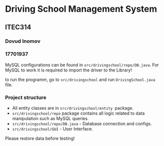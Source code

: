 # Driving School Management System 
## ITEC314
### Dovud Inomov
### 17701937


MySQL configurations can be found in `src/drivingschool/repo/DB.java`.
For MySQL to work it is required to import the driver to the Library!

to run the programm, go to
`src/drivingschool` and run `DrivingSchool.java` file.

### Project structure
* All entity classes are in `src/drivingschool/entity `package.
* `src/drivingschool/repo` package contains all logic related to data manipulation such as MySQL queries.
* `src/drivingschool/repo/DB.java` - Database connection and configs.
* `src/drivingschool/GUI` - User Interface.


Please restore data before testing!
